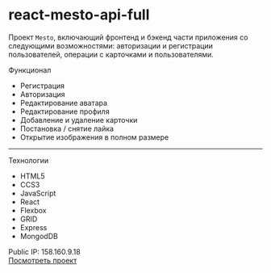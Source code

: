 # react-mesto-api-full
Проект `Mesto`, включающий фронтенд и бэкенд части приложения со следующими возможностями: авторизации и регистрации пользователей, операции с карточками и пользователями.

Функционал
* Регистрация
* Авторизация
* Редактирование аватара
* Редактирование профиля
* Добавление и удаление карточки
* Постановка / снятие лайка
* Открытие изображения в полном размере

---

Технологии
* HTML5
* CCS3
* JavaScript
* React
* Flexbox
* GRID
* Express
* MongodDB

Public IP: 158.160.9.18  
[Посмотреть проект](https://borisbell.nomoredomains.xyz)

